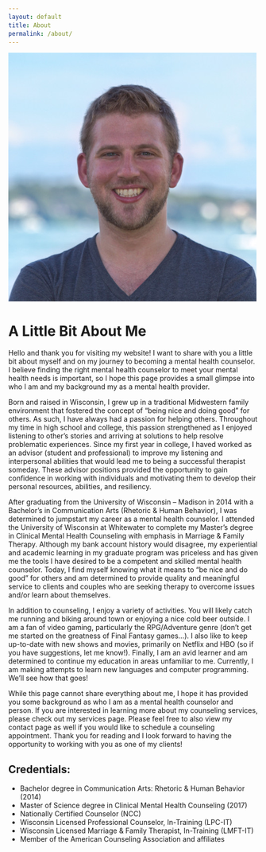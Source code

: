 ```yaml
---
layout: default
title: About
permalink: /about/
---
```


<img src="/img/michael_radloff_1.jpg" id="portrait" class="round" alt="portrait">

# A Little Bit About Me
Hello and thank you for visiting my website! I want to share with you a little bit about myself and on my journey to becoming a mental health counselor. I believe finding the right mental health counselor to meet your mental health needs is important, so I hope this page provides a small glimpse into who I am and my background my as a mental health provider.

Born and raised in Wisconsin, I grew up in a traditional Midwestern family environment that fostered the concept of “being nice and doing good” for others. As such, I have always had a passion for helping others. Throughout my time in high school and college, this passion strengthened as I enjoyed listening to other’s stories and arriving at solutions to help resolve problematic experiences. Since my first year in college, I haved worked as an advisor (student and professional) to improve my listening and interpersonal abilities that would lead me to being a successful therapist someday. These advisor positions provided the opportunity to gain confidence in working with individuals and motivating them to develop their personal resources, abilities, and resiliency.

After graduating from the University of Wisconsin – Madison in 2014 with a Bachelor’s in Communication Arts (Rhetoric & Human Behavior), I was determined to jumpstart my career as a mental health counselor. I attended the University of Wisconsin at Whitewater to complete my Master’s degree in Clinical Mental Health Counseling with emphasis in Marriage & Family Therapy. Although my bank account history would disagree, my experiential and academic learning in my graduate program was priceless and has given me the tools I have desired to be a competent and skilled mental health counselor. Today, I find myself knowing what it means to “be nice and do good” for others and am determined to provide quality and meaningful service to clients and couples who are seeking therapy to overcome issues and/or learn about themselves.

In addition to counseling, I enjoy a variety of activities. You will likely catch me running and biking around town or enjoying a nice cold beer outside. I am a fan of video gaming, particularly the RPG/Adventure genre (don’t get me started on the greatness of Final Fantasy games…). I also like to keep up-to-date with new shows and movies, primarily on Netflix and HBO (so if you have suggestions, let me know!). Finally, I am an avid learner and am determined to continue my education in areas unfamiliar to me. Currently, I am making attempts to learn new languages and computer programming. We’ll see how that goes!

While this page cannot share everything about me, I hope it has provided you some background as who I am as a mental health counselor and person. If you are interested in learning more about my counseling services, please check out my services page. Please feel free to also view my contact page as well if you would like to schedule a counseling appointment. Thank you for reading and I look forward to having the opportunity to working with you as one of my clients!

## Credentials:
* Bachelor degree in Communication Arts:  Rhetoric & Human Behavior (2014)
* Master of Science degree in Clinical Mental Health Counseling (2017)
* Nationally Certified Counselor (NCC)
* Wisconsin Licensed Professional Counselor, In-Training (LPC-IT)
* Wisconsin Licensed Marriage & Family Therapist, In-Training (LMFT-IT)
* Member of the American Counseling Association and affiliates
